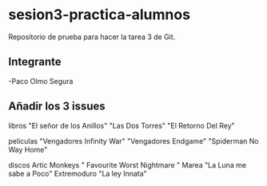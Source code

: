 # sesion3-practica-alumnos

Repositorio de prueba para hacer la tarea 3 de Git. 

## Integrante

-Paco Olmo Segura

## Añadir los 3 issues

libros
"El señor de los Anillos"
"Las Dos Torres"
"El Retorno Del Rey"

peliculas
"Vengadores Infinity War"
"Vengadores Endgame"
"Spiderman No Way Home"

discos
Artic Monkeys " Favourite Worst Nightmare "
Marea "La Luna me sabe a Poco"
Extremoduro "La ley Innata"

